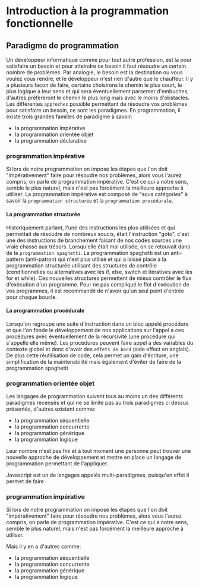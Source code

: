# Introduction à la programmation fonctionnelle 

## Paradigme de programmation

Un développeur informatique comme pour tout autre profession, est la pour satisfaire un besoin et pour atteindre ce besoin il faut résoudre un certain nombre de problèmes. 
Par analogie, le besoin est la destination ou vous voulez vous rendre, et le développeur n'est rien d'autre que le chauffeur. Il y a plusieurs facon de faire, certains choisirons le chemin le plus court, le plus logique a leur sens et qui sera éventuellement parsemer d'embuches, d'autres préfèreront le chemin le plus long mais avec le moins d'obstacles. 
Les différentes `approches` possible permettant de résoudre vos problèmes pour satisfaire un besoin, ce sont les paradigmes. En programmation, il existe trois grandes familles de paradigme à savoir:

- la programmation impérative
- la programmation orientée objet
- la programmation déclarative

### programmation impérative
Si lors de notre programmation on impose les étapes que l'on doit "impérativement" faire pour résoudre nos problèmes, alors vous l'aurez compris, on parle de programmation impérative. C'est ce qui a notre sens, semble le plus naturel, mais n'est pas forcément la meilleure approche à utiliser.
La programmation impérative est composé de "sous catégories" à savoir la `programmation structurée` et la `programmation procédurale`.

#### La programmation structurée 

Historiquement parlant, l'une des instructions les plus utilisées et qui permettait de résoudre de nombreux soucis, était l'instruction "goto", c'est une des instructions de branchement faisant de nos codes sources une vraie chasse aux trésors. Lorsqu'elle était mal utilisée, on se retouvait dans de la `programmation spaghetti`. La programmation spaghetti est un anti-pattern (anti-patron) qui n'est plus utilisé et qui a laissé place à la programmation structurée utilisant des structures de contrôle (conditionnelles ou alternatives avec les if, else, switch et itératives avec les for et while). Ces nouvelles structures permettent de mieux contrôler le flux d'exécution d'un programme. Pour ne pas compliqué le flot d'exécution de vos programmes, il est recommandé de n'avoir qu'un seul point d'entrée pour chaque boucle.

#### La programmation procédurale

Lorsqu'on regroupe une suite d'instruction dans un bloc appelé procédure et que l'on fonde le développement de nos applications sur l'appel a ces procédures avec éventuellement de la récursivité (une procédure qui s'appelle elle même). Les procédures peuvent faire appel a des variables du contexte global et donc d'avoir des `effets de bord` (side effect en anglais). De plus cette réutilisation de code, cela permet un gain d'écriture, une simplification de la maintenabilité mais également d'éviter de faire de la programmation spaghetti

### programmation orientée objet



Les langages de programmation suivent tous au moins un des différents paradigmes recensés et qui ne se limite pas au trois paradigmes ci dessus présentés, d'autres existent comme:
- la programmation séquentielle
- la programmation concurrente
- la programmation générique
- la programmation logique

Leur nombre n'est pas fini et à tout moment une personne peut trouver une nouvelle approche de développement et mettre en place un langage de programmation permettant de l'appliquer.

Javascript est un de langages appelés multi-paradigmes, puisqu'en effet il permet de faire

### programmation impérative
Si lors de notre programmation on impose les étapes que l'on doit "impérativement" faire pour résoudre nos problèmes, alors vous l'aurez compris, on parle de programmation impérative. C'est ce qui a notre sens, semble le plus naturel, mais n'est pas forcément la meilleure approche à utiliser.


Mais il y en a d'autres comme:
- la programmation séquentielle
- la programmation concurrente
- la programmation générique
- la programmation logique